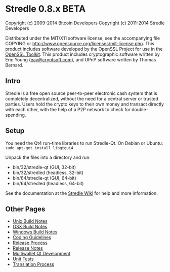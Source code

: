 Stredle 0.8.x BETA
====================

Copyright (c) 2009-2014 Bitcoin Developers
Copyright (c) 2011-2014 Stredle Developers

Distributed under the MIT/X11 software license, see the accompanying
file COPYING or http://www.opensource.org/licenses/mit-license.php.
This product includes software developed by the OpenSSL Project for use in the [OpenSSL Toolkit](http://www.openssl.org/). This product includes
cryptographic software written by Eric Young ([eay@cryptsoft.com](mailto:eay@cryptsoft.com)), and UPnP software written by Thomas Bernard.


Intro
---------------------
Stredle is a free open source peer-to-peer electronic cash system that is
completely decentralized, without the need for a central server or trusted
parties.  Users hold the crypto keys to their own money and transact directly
with each other, with the help of a P2P network to check for double-spending.


Setup
---------------------
You need the Qt4 run-time libraries to run Stredle-Qt. On Debian or Ubuntu:
	`sudo apt-get install libqtgui4`

Unpack the files into a directory and run:

- bin/32/stredle-qt (GUI, 32-bit)
- bin/32/stredled (headless, 32-bit)
- bin/64/stredle-qt (GUI, 64-bit)
- bin/64/stredled (headless, 64-bit)

See the documentation at the [Stredle Wiki](http://stredle.info)
for help and more information.


Other Pages
---------------------
- [Unix Build Notes](build-unix.md)
- [OSX Build Notes](build-osx.md)
- [Windows Build Notes](build-msw.md)
- [Coding Guidelines](coding.md)
- [Release Process](release-process.md)
- [Release Notes](release-notes.md)
- [Multiwallet Qt Development](multiwallet-qt.md)
- [Unit Tests](unit-tests.md)
- [Translation Process](translation_process.md)
